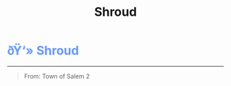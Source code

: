 ﻿---
lang: en-US
title: Shroud
prev:
next:
---

# <font color="#6697ff">ðŸ‘» <b>Shroud</b></font> <Badge text="Killing" type="tip" vertical="middle"/>
---

> From: Town of Salem 2

